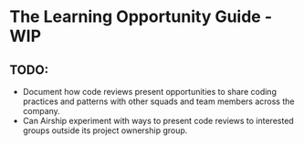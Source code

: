 # The Learning Opportunity Guide - WIP

## TODO: 
* Document how code reviews present opportunities to share coding practices and
  patterns with other squads and team members across the company.
* Can Airship experiment with ways to present code reviews to interested
  groups outside its project ownership group.

